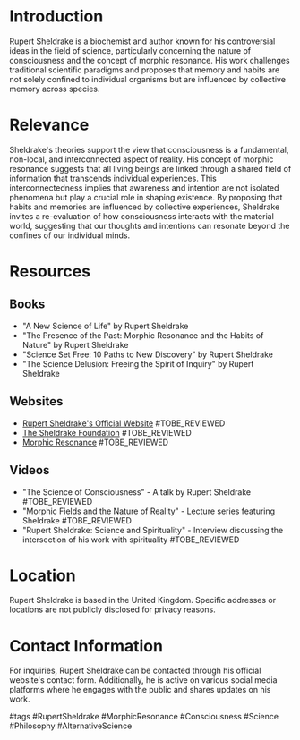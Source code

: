 # Introduction
Rupert Sheldrake is a biochemist and author known for his controversial ideas in the field of science, particularly concerning the nature of consciousness and the concept of morphic resonance. His work challenges traditional scientific paradigms and proposes that memory and habits are not solely confined to individual organisms but are influenced by collective memory across species.

# Relevance
Sheldrake's theories support the view that consciousness is a fundamental, non-local, and interconnected aspect of reality. His concept of morphic resonance suggests that all living beings are linked through a shared field of information that transcends individual experiences. This interconnectedness implies that awareness and intention are not isolated phenomena but play a crucial role in shaping existence. By proposing that habits and memories are influenced by collective experiences, Sheldrake invites a re-evaluation of how consciousness interacts with the material world, suggesting that our thoughts and intentions can resonate beyond the confines of our individual minds.

# Resources
## Books
- "A New Science of Life" by Rupert Sheldrake
- "The Presence of the Past: Morphic Resonance and the Habits of Nature" by Rupert Sheldrake
- "Science Set Free: 10 Paths to New Discovery" by Rupert Sheldrake
- "The Science Delusion: Freeing the Spirit of Inquiry" by Rupert Sheldrake

## Websites
- [Rupert Sheldrake's Official Website](https://www.sheldrake.org) #TOBE_REVIEWED
- [The Sheldrake Foundation](https://www.sheldrake.org/foundation) #TOBE_REVIEWED
- [Morphic Resonance](https://www.morphicresonance.com) #TOBE_REVIEWED

## Videos
- "The Science of Consciousness" - A talk by Rupert Sheldrake #TOBE_REVIEWED
- "Morphic Fields and the Nature of Reality" - Lecture series featuring Sheldrake #TOBE_REVIEWED
- "Rupert Sheldrake: Science and Spirituality" - Interview discussing the intersection of his work with spirituality #TOBE_REVIEWED

# Location
Rupert Sheldrake is based in the United Kingdom. Specific addresses or locations are not publicly disclosed for privacy reasons.

# Contact Information
For inquiries, Rupert Sheldrake can be contacted through his official website's contact form. Additionally, he is active on various social media platforms where he engages with the public and shares updates on his work.

#tags 
#RupertSheldrake #MorphicResonance #Consciousness #Science #Philosophy #AlternativeScience
